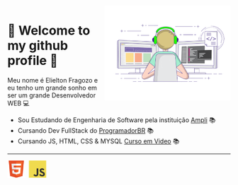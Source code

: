<img src = "progra.gif" width = "285px" align = "right">

# 🥳 Welcome to my github profile 🥳
Meu nome é Elielton Fragozo e eu tenho um grande sonho em ser um grande Desenvolvedor WEB 💻
- Sou Estudando de Engenharia de Software pela instituição [Ampli](https://www.ampli.com.br/) 📚
- Cursando Dev FullStack do [ProgramadorBR](https://www.youtube.com/c/Programadorbr) 📚
- Cursando JS, HTML, CSS & MYSQL [Curso em Video](https://www.cursoemvideo.com/) 📚

---

<div>
  <img src="https://github.com/devicons/devicon/blob/master/icons/html5/html5-original.svg" title="HTML5" alt="HTML" width="40" height="40"/>&nbsp;
  <img src="https://github.com/devicons/devicon/blob/master/icons/javascript/javascript-original.svg" title="JavaScript" alt="JavaScript" width="40" height="40"/>&nbsp;
</div>

